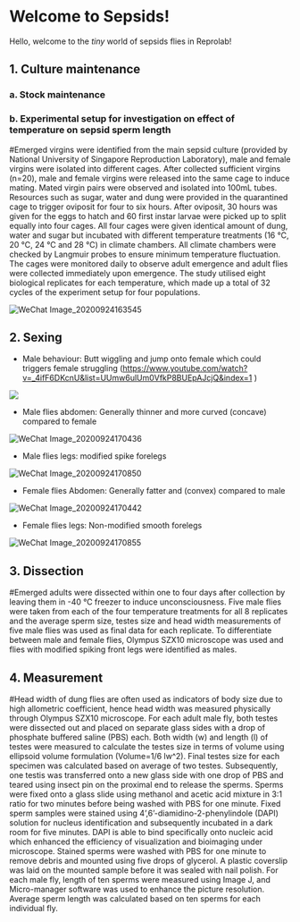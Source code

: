 Welcome to Sepsids!
===================
Hello, welcome to the _tiny_ world of sepsids flies in Reprolab!

## 1. Culture maintenance

   ### a. Stock maintenance

   ### b. Experimental setup for investigation on effect of temperature on sepsid sperm length
#Emerged virgins were identified from the main sepsid culture (provided by National University of Singapore Reproduction Laboratory), male and female virgins were isolated into different cages. After collected sufficient virgins (n=20), male and female virgins were released into the same cage to induce mating. Mated virgin pairs were observed and isolated into 100mL tubes. Resources such as sugar, water and dung were provided in the quarantined cage to trigger oviposit for four to six hours. After oviposit, 30 hours was given for the eggs to hatch and 60 first instar larvae were picked up to split equally into four cages. All four cages were given identical amount of dung, water and sugar but incubated with different temperature treatments (16 ℃, 20 ℃, 24 ℃ and 28 ℃) in climate chambers. All climate chambers were checked by Langmuir probes to ensure minimum temperature fluctuation. The cages were monitored daily to observe adult emergence and adult flies were collected immediately upon emergence. The study utilised eight biological replicates for each temperature, which made up a total of 32 cycles of the experiment setup for four populations. 

![WeChat Image_20200924163545](https://user-images.githubusercontent.com/70126145/94122239-e4717380-fe84-11ea-8a62-8ff8c5b06ea0.png)


## 2. Sexing 
- Male behaviour: Butt wiggling and jump onto female which could triggers female struggling (https://www.youtube.com/watch?v=_4ifF6DKcnU&list=UUmw6ulUm0VfkP8BUEpAJcjQ&index=1 )

![](https://j.gifs.com/4QOgn2.gif)

- Male flies abdomen: Generally thinner and more curved (concave) compared to female

![WeChat Image_20200924170436](https://user-images.githubusercontent.com/70126145/94124843-1cc68100-fe88-11ea-9228-e9c50812b2a4.png)

- Male flies legs: modified spike forelegs 

![WeChat Image_20200924170850](https://user-images.githubusercontent.com/70126145/94125228-ad04c600-fe88-11ea-97ad-6dd35e4e2e98.png)


- Female flies Abdomen: Generally fatter and (convex) compared to male 

![WeChat Image_20200924170442](https://user-images.githubusercontent.com/70126145/94124900-34056e80-fe88-11ea-9097-005d6d1fe585.png)

- Female flies legs: Non-modified smooth forelegs

![WeChat Image_20200924170855](https://user-images.githubusercontent.com/70126145/94125281-bdb53c00-fe88-11ea-8a91-3784ac09dbef.png)


## 3. Dissection 

#Emerged adults were dissected within one to four days after collection by leaving them in -40 ℃ freezer to induce unconsciousness. Five male flies were taken from each of the four temperature treatments for all 8 replicates and the average sperm size, testes size and head width measurements of five male flies was used as final data for each replicate. To differentiate between male and female flies, Olympus SZX10 microscope was used and flies with modified spiking front legs were identified as males. 

## 4. Measurement

#Head width of dung flies are often used as indicators of body size due to high allometric coefficient, hence head width was measured physically through Olympus SZX10 microscope. For each adult male fly, both testes were dissected out and placed on separate glass sides with a drop of phosphate buffered saline (PBS) each. Both width (w) and length (l) of testes were measured to calculate the testes size in terms of volume using ellipsoid volume formulation (Volume=1/6 lw^2). Final testes size for each specimen was calculated based on average of two testes. Subsequently, one testis was transferred onto a new glass side with one drop of PBS and teared using insect pin on the proximal end to release the sperms. Sperms were fixed onto a glass slide using methanol and acetic acid mixture in 3:1 ratio for two minutes before being washed with PBS for one minute. Fixed sperm samples were stained using 4’,6’-diamidino-2-phenylindole (DAPI) solution for nucleus identification and subsequently incubated in a dark room for five minutes. DAPI is able to bind specifically onto nucleic acid which enhanced the efficiency of visualization and bioimaging under microscope. Stained sperms were washed with PBS for one minute to remove debris and mounted using five drops of glycerol. A plastic coverslip was laid on the mounted sample before it was sealed with nail polish. For each male fly, length of ten sperms were measured using Image J, and Micro-manager software was used to enhance the picture resolution. Average sperm length was calculated based on ten sperms for each individual fly.
